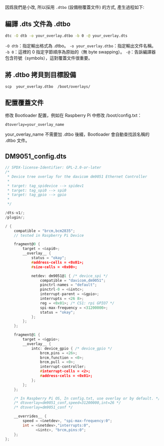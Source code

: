 因爲我們是小改, 所以採用 `.dtbo` (設備樹覆蓋文件) 的方式, 產生過程如下:

## 編譯 .dts 文件為 .dtbo
```bash
dtc -O dtb -o your_overlay.dtbo -b 0 -@ your_overlay.dts
```

`-O dtb`：指定輸出格式為 .dtbo。
`-o your_overlay.dtbo`：指定輸出文件名稱。
`-b 0`：這裡的 0 指定字節順序為原始的（無 byte swapping）。
`-@`：告訴編譯器包含符號（symbols），這對覆蓋文件很重要。

## 將 .dtbo 拷貝到目標設備
```
scp  your_overlay.dtbo  /boot/overlays/

```

## 配置覆蓋文件
修改 Bootloader 配置，例如在 Raspberry Pi 中修改 /boot/config.txt：

```
dtoverlay=your_overlay_name
```

your_overlay_name 不需要加 .dtbo 後綴，Bootloader 會自動查找該名稱的 .dtbo 文件。

##  DM9051_config.dts

``` c
// SPDX-license-Identifier: GPL-2.0-or-later
/*
 * Device tree overlay for the davicom dm9051 Ethernet Controller
 *
 * target: tag_spidevice --> spidev1
 * target: tag_spi0 --> spi0
 * target: tag_gpio --> gpio
 *
 */

/dts-v1/;
/plugin/;

/ {
	compatible = "brcm,bcm2835";
	// tested in Raspberry Pi Device

	fragment@0 {
		target = <&spi0>;
		__overlay__ {
			status = "okay";
			#address-cells = <0x01>;
			#size-cells = <0x00>;

			netdev: dm9051@1 { /* device_spi */
				compatible = "davicom,dm9051";
				pinctrl-names = "default";
				pinctrl-0 = <&intc>;
				interrupt-parent = <&gpio>;
				interrupts = <26 8>;
				reg = <0x01>; /* CS1: rpi GPIO7 */
				spi-max-frequency = <31200000>;
				status = "okay";
			};
		};
	};

	fragment@1 {
		target = <&gpio>;
		__overlay__ {
			intc: device_gpio { /* device_gpio */
				brcm,pins = <26>;
				brcm,function = <0>;
				brcm,pull = <0>;
				interrupt-controller;
				#interrupt-cells = <2>;
				#address-cells = <0x01>;
			};
		};
	};

	/* In Raspberry Pi OS, In config.txt, use overlay or by default. */
	/* dtoverlay=dm9051_conf,speed=31200000,int=26 */
	/* dtoverlay=dm9051_conf */

	__overrides__ {
		speed = <&netdev>, "spi-max-frequency:0";
		int = <&netdev>,"interrupts:0",
		      <&intc>, "brcm,pins:0";
	};
};
```